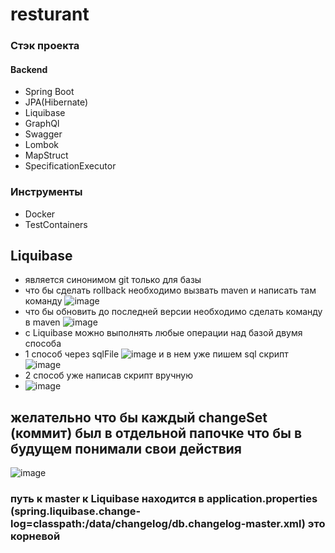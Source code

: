 # resturant
### Стэк проекта
#### Backend
- Spring Boot
- JPA(Hibernate)
- Liquibase
- GraphQl
- Swagger
- Lombok
- MapStruct
- SpecificationExecutor
### Инструменты
- Docker
- TestContainers
## Liquibase
- является синонимом git только для базы
- что бы сделать rollback необходимо вызвать maven и написать там команду 
 ![image](https://user-images.githubusercontent.com/37213273/128229824-87d96032-4721-4102-afcc-d14c466e669e.png)
- что бы обновить до последней версии необходимо сделать команду в maven 
![image](https://user-images.githubusercontent.com/37213273/128229942-70298302-786f-498b-b5e0-9d57bc7cf59f.png)
- с Liquibase можно выполнять любые операции над базой двумя способа 
- 1 способ через sqlFile 
![image](https://user-images.githubusercontent.com/37213273/128230206-47da5acf-77e2-47de-86c3-9c7a4c92f347.png)
и в нем уже пишем sql скрипт 
![image](https://user-images.githubusercontent.com/37213273/128230300-3bfea017-e1c3-4fcc-8da9-00e8d71f2691.png)
- 2 способ уже написав скрипт вручную
- ![image](https://user-images.githubusercontent.com/37213273/128230365-9a00f127-5fdf-4b37-830b-e71ae237443d.png)
## желательно что бы каждый  changeSet (коммит) был в отдельной папочке что бы в будущем понимали свои действия
![image](https://user-images.githubusercontent.com/37213273/128230500-cd174f24-db3e-4a48-876d-7670c963d52c.png)
### путь к master к Liquibase  находится в application.properties (spring.liquibase.change-log=classpath:/data/changelog/db.changelog-master.xml) это корневой



